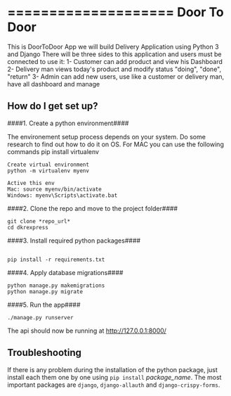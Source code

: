====================
Door To Door
====================

This is DoorToDoor App
we will build Delivery Application using Python 3 and Django
There will be three sides to this application and users must be connected to use it:
1- Customer can add product and view his Dashboard
2- Delivery man views today's product and modify status "doing", "done", "return"
3- Admin can add new users, use like a customer or delivery man, have all dashboard and manage

## How do I get set up? ##

####1. Create a python environment####

The environement setup process depends on your system. Do some research to find out how to do it on OS. For MAC you can use the following commands
pip install virtualenv
```
Create virtual environment
python -m virtualenv myenv

Active this env
Mac: source myenv/bin/activate
Windows: myenv\Scripts\activate.bat

```

####2. Clone the repo and move to the project folder####
```
git clone *repo_url*
cd dkrexpress

```

####3. Install required python packages####
```

pip install -r requirements.txt

```

####4. Apply database migrations####
```
python manage.py makemigrations
python manage.py migrate
```


####5. Run the app####
```
./manage.py runserver

```
The api should now be running at http://127.0.0.1:8000/

## Troubleshooting ##
If there is any problem during the installation of the python package, just install each them one by one using `pip install` *package_name*. 
The most important packages are `django`, `django-allauth` and `django-crispy-forms`.

